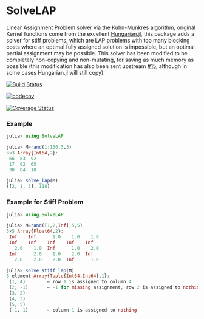 # SolveLAP
Linear Assignment Problem solver via the Kuhn-Munkres algorithm, original Kernel functions come from the excellent [Hungarian.jl](https://github.com/Gnimuc/Hungarian.jl), this package adds a solver for stiff problems, which are LAP problems with too many blocking costs where an optimal fully assigned solution is impossible, but an optimal partial assignment may be possible. This solver has been modified to be completely non-copying and non-mutating, for saving as much memory as possible (this modification has also been sent upstream [#15](https://github.com/Gnimuc/Hungarian.jl/pull/15), although in some cases Hungarian.jl will still copy).

[![Build Status](https://travis-ci.com/francescoalemanno/SolveLAP.jl.svg?branch=master)](https://travis-ci.com/francescoalemanno/SolveLAP.jl)

[![codecov](https://codecov.io/gh/francescoalemanno/SolveLAP.jl/branch/master/graph/badge.svg)](https://codecov.io/gh/francescoalemanno/SolveLAP.jl)

[![Coverage Status](https://coveralls.io/repos/github/francescoalemanno/SolveLAP.jl/badge.svg?branch=master)](https://coveralls.io/github/francescoalemanno/SolveLAP.jl?branch=master)

### Example
```julia
julia> using SolveLAP

julia> M=rand(1:100,3,3)
3×3 Array{Int64,2}:
 66  83  92
 17  92  65
 30  84  18

julia> solve_lap(M)
([2, 1, 3], 118)
```

### Example for Stiff Problem
```julia
julia> using SolveLAP

julia> M=rand([1,2,Inf],5,5)
5×5 Array{Float64,2}:
 Inf    Inf      1.0    1.0    1.0
 Inf    Inf    Inf    Inf    Inf
   2.0    1.0  Inf      1.0    2.0
 Inf      2.0    1.0    2.0  Inf
   2.0    2.0    2.0  Inf      1.0

julia> solve_stiff_lap(M)
6-element Array{Tuple{Int64,Int64},1}:
 (1, 4)        ← row 1 is assigned to column 4
 (2, -1)       ← -1 for missing assignment, row 2 is assigned to nothing
 (3, 2)
 (4, 3)
 (5, 5)
 (-1, 1)       ← column 1 is assigned to nothing
```
